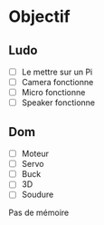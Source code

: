# Objectif
## Ludo
- [ ] Le mettre sur un Pi
- [ ] Camera fonctionne
- [ ] Micro fonctionne
- [ ] Speaker fonctionne
## Dom
- [ ] Moteur
- [ ] Servo
- [ ] Buck
- [ ] 3D
- [ ] Soudure

Pas de mémoire

